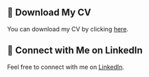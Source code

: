 ## 📄 Download My CV
You can download my CV by clicking [here](https://github.com/javigarlop/resume/blob/main/JG_CV.pdf).

## 🔗 Connect with Me on LinkedIn
Feel free to connect with me on [LinkedIn](https://www.linkedin.com/in/edjagalo/).
